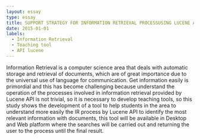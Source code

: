 ```yaml
---
layout: essay
type: essay
title: SUPPORT STRATEGY FOR INFORMATION RETRIEVAL PROCESSUSING LUCENE API
date: 2015-01-01
labels:
  - Information Retrieval
  - Teaching tool
  - API lucene
---
```


Information Retrieval is a computer science area that deals with automatic storage and retrieval of documents, which are of great importance due to the universal use of language for communication. Get information easily is primordial and this has become challenging because understand the operation of the processes involved in information retrieval provided by Lucene API is not trivial, so it is necessary to develop teaching tools, so this study shows the development of a tool to help students in the area to understand more easily the IR process by Lucene API to identify the most relevant information with documents, this tool will be available in Desktop and Web platform where the searches will be carried
out and returning the user to the process until the final result.
